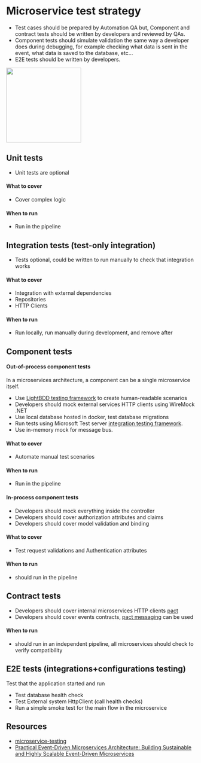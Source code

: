 # Microservice test strategy
* Test cases should be prepared by Automation QA but, Component and contract tests should be written by developers and reviewed by QAs.
* Component tests should simulate validation the same way a developer does during debugging, for example checking what data is sent in the event, what data is saved to the database, etc…
* E2E tests should be written by developers.

<img src="https://github.com/khdevnet/testing/blob/main/docs/test-pyramid.png" width="200">

## Unit tests
* Unit tests are optional
#### What to cover
* Cover complex logic
#### When to run
* Run in the pipeline
 
## Integration tests (test-only integration)
* Tests optional, could be written to run manually to check that integration works
#### What to cover
* Integration with external dependencies
* Repositories
* HTTP Clients
#### When to run
* Run locally, run manually during development, and remove after

## Component tests
#### Out-of-process component tests
In a microservices architecture, a component can be a single microservice itself. 
* Use [LightBDD testing framework](https://github.com/LightBDD/LightBDD) to create human-readable scenarios
* Developers should mock external services HTTP clients using WireMock .NET
* Use local database hosted in docker, test database migrations
* Run tests using Microsoft Test server [integration testing framework](https://learn.microsoft.com/en-us/aspnet/core/test/integration-tests?view=aspnetcore-7.0).
* Use in-memory mock for message bus.
  
#### What to cover
* Automate manual test scenarios

#### When to run
* Run in the pipeline
  
#### In-process component tests
* Developers should mock everything inside the controller
* Developers should cover authorization attributes and claims
* Developers should cover model validation and binding
 
#### What to cover
* Test request validations and Authentication attributes

#### When to run
* should run in the pipeline

## Contract tests
* Developers should cover internal microservices HTTP clients [pact](https://github.com/pact-foundation/pact-net)
* Developers should cover events contracts, [pact messaging](https://github.com/pact-foundation/pact-net/tree/master/samples/OrdersApi) can be used 

#### When to run
* should run in an independent pipeline, all microservices should check to verify compatibility

## E2E tests (integrations+configurations testing)
Test that the application started and run
* Test database health check
* Test External system HttpClient (call health checks) 
* Run a simple smoke test for the main flow in the microservice

## Resources
* [microservice-testing](https://martinfowler.com/articles/microservice-testing/)
* [Practical Event-Driven Microservices Architecture: Building Sustainable and Highly Scalable Event-Driven Microservices](https://www.oreilly.com/library/view/practical-event-driven-microservices/9781484274682/)
